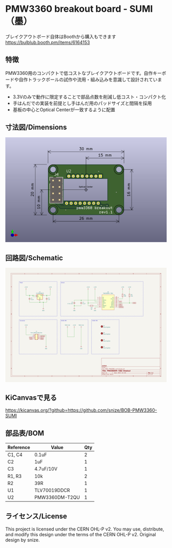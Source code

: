 # PMW3360 breakout board - SUMI（墨）

ブレイクアウトボード自体はBoothから購入もできます https://bulblub.booth.pm/items/6164153

## 特徴

PMW3360用のコンパクトで低コストなブレイクアウトボードです。自作キーボードや自作トラックボールの試作や流用・組み込みを意識して設計されています。

- 3.3Vのみで動作に限定することで部品点数を削減し低コスト・コンパクト化
- 手はんだでの実装を前提とし手はんだ用のパッドサイズと間隔を採用
- 基板の中心とOptical Centerが一致するように配置

## 寸法図/Dimensions

![寸法図](img/BOB-PMW3360-sumi-dimensions.png)

## 回路図/Schematic

![回路図](img/BOB-PMW3360-sumi.svg)

## KiCanvasで見る

https://kicanvas.org/?github=https://github.com/snize/BOB-PMW3360-SUMI

## 部品表/BOM

| Reference | Value          | Qty  |
| --------- | -------------- | ---- |
| C1, C4    | 0.1uF          | 2    |
| C2        | 1uF            | 1    |
| C3        | 4.7uF/10V      | 1    |
| R1, R3    | 10k            | 2    |
| R2        | 39R            | 1    |
| U1        | TLV70019DDCR   | 1    |
| U2        | PMW3360DM-T2QU | 1    |

## ライセンス/License

This project is licensed under the CERN OHL-P v2.
You may use, distribute, and modify this design under the terms of the CERN OHL-P v2.
Original design by snize.
